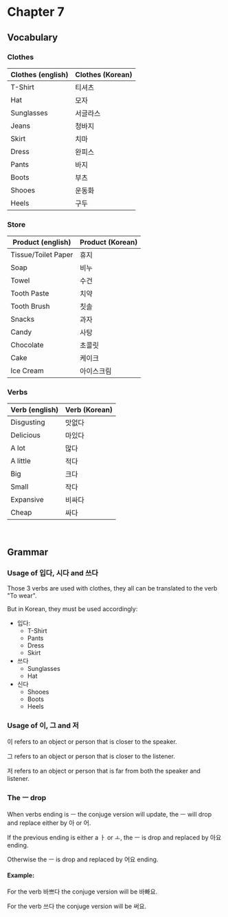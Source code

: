 # Chapter 7

## Vocabulary

### Clothes

| Clothes (english) | Clothes (Korean) |
| ----------------- | ---------------- |
| T-Shirt           | 티셔츠           |
| Hat               | 모자             |
| Sunglasses        | 서글라스         |
| Jeans             | 청바지           |
| Skirt             | 치마             |
| Dress             | 완피스           |
| Pants             | 바지             |
| Boots             | 부츠             |
| Shooes            | 운동화           |
| Heels             | 구두             |

### Store

| Product (english)   | Product (Korean) |
| ------------------- | ---------------- |
| Tissue/Toilet Paper | 휴지             |
| Soap                | 비누             |
| Towel               | 수건             |
| Tooth Paste         | 치약             |
| Tooth Brush         | 칫솔             |
| Snacks              | 과자             |
| Candy               | 사탕             |
| Chocolate           | 초콜릿           |
| Cake                | 케이크           |
| Ice Cream           | 아이스크림       |

### Verbs

| Verb (english) | Verb (Korean) |
| -------------- | ------------- |
| Disgusting     | 맛없다        |
| Delicious      | 마있다        |
| A lot          | 많다          |
| A little       | 적다          |
| Big            | 크다          |
| Small          | 작다          |
| Expansive      | 비싸다        |
| Cheap          | 싸다          |

<br />

## Grammar

### Usage of 입다, 시다 and 쓰다

Those 3 verbs are used with clothes, they all can be translated to the verb "To wear".

But in Korean, they must be used accordingly:

- 입다:
  - T-Shirt
  - Pants
  - Dress
  - Skirt
- 쓰다
  - Sunglasses
  - Hat
- 신다
  - Shooes
  - Boots
  - Heels

### Usage of 이, 그 and 저

이 refers to an object or person that is closer to the speaker.

그 refers to an object or person that is closer to the listener.

저 refers to an object or person that is far from both the speaker and listener.

### The ㅡ drop

When verbs ending is ㅡ the conjuge version will update, the ㅡ will drop and replace either by 아 or 어.

If the previous ending is either a ㅏ or ㅗ, the ㅡ is drop and replaced by 아요 ending.

Otherwise the ㅡ is drop and replaced by 어요 ending.

#### Example:

For the verb 바쁘다 the conjuge version will be 바빠요.

For the verb 쓰다 the conjuge version will be 써요.
